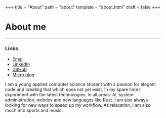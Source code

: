 +++
title = "About"
path = "about"
template = "about.html"
draft = false
+++

<h1>About me</h1>
<hr />
<div class="about">
  <div>
    <h3>Links</h3>
    <ul>
      <li><a target="_blank" href="mailto:contact@pine32.be">Email</a></li>
      <!-- <li><a target="_blank" href="">Resume</a></li> -->
      <li>
        <a target="_blank" href="https://linkedin.com/in/jules--r">LinkedIn</a>
      </li>
      <li>
        <a target="_blank" href="https://github.com/Pineapple217">GitHub</a>
      </li>
      <li><a target="_blank" href="https://mb.pine32.be/">Micro blog</a></li>
    </ul>
  </div>
  <!-- <div>
    <h3>More of me</h3>
    <ul>
    </ul>
  </div> -->
  <div>
    <p>
        I am a young applied computer science student with a passion for elegant
        code and creating that which does not yet exist. In my spare time I experiment
        with the latest technologies. In all areas: AI, system administration, webdev and
        new languages like Rust. I am also always looking for new ways to speed up my
        workflow. As relaxation, I am also much into sports and music.
    </p>
  </div>
</div>
